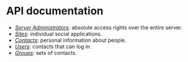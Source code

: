 # API documentation

- [*Server Administrators*](serverAdmin.md): absolute access rights over the entire server.
- [*Sites*](site.md): individual social applications.
- [*Contacts*](contact.md): personal information about people.
- [*Users*](user.md): contacts that can log in.
- [*Groups*](group.md): sets of contacts.